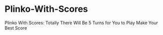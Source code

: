 # Plinko-With-Scores
Plinko With Scores: Totally There Will Be 5 Turns for You to Play Make Your Best Score
